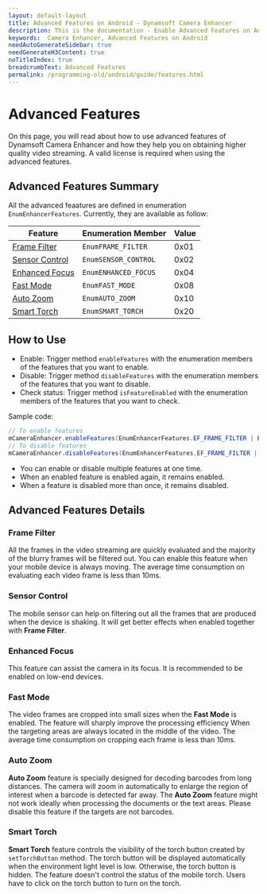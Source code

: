 ```yaml
---
layout: default-layout
title: Advanced Features on Android - Dynamsoft Camera Enhancer
description: This is the documentation - Enable Advanced Features on Android.
keywords:  Camera Enhancer, Advanced Features on Android
needAutoGenerateSidebar: true
needGenerateH3Content: true
noTitleIndex: true
breadcrumbText: Advanced Features
permalink: /programming-old/android/guide/features.html
---
```


# Advanced Features

On this page, you will read about how to use advanced features of Dynamsoft Camera Enhancer and how they help you on obtaining higher quality video streaming. A valid license is required when using the advanced features.

## Advanced Features Summary

All the advanced feaatures are defined in enumeration `EnumEnhancerFeatures`. Currently, they are available as follow:

| Feature | Enumeration Member | Value |
| ------- | ------ | ----- |
| [Frame Filter](#frame-filter) | `EnumFRAME_FILTER` | 0x01 |
| [Sensor Control](#sensor-control) | `EnumSENSOR_CONTROL` | 0x02 |
| [Enhanced Focus](#enhanced-focus) | `EnumENHANCED_FOCUS` | 0x04 |
| [Fast Mode](#fast-mode) | `EnumFAST_MODE` | 0x08 |
| [Auto Zoom](#auto-zoom) | `EnumAUTO_ZOOM` | 0x10 |
| [Smart Torch](#smart-torch) | `EnumSMART_TORCH` | 0x20 |

## How to Use

- Enable: Trigger method `enableFeatures` with the enumeration members of the features that you want to enable.
- Disable: Trigger method `disableFeatures` with the enumeration members of the features that you want to disable.
- Check status: Trigger method `isFeatureEnabled` with the enumeration members of the features that you want to check.

Sample code:

```java
// To enable features
mCameraEnhancer.enableFeatures(EnumEnhancerFeatures.EF_FRAME_FILTER | EnumEnhancerFeatures.EF_AUTO_ZOOM);
// To disable features
mCameraEnhancer.disableFeatures(EnumEnhancerFeatures.EF_FRAME_FILTER | EnumEnhancerFeatures.EF_AUTO_ZOOM);
```

- You can enable or disable multiple features at one time.
- When an enabled feature is enabled again, it remains enabled.
- When a feature is disabled more than once, it remains disabled.

## Advanced Features Details

### Frame Filter

All the frames in the video streaming are quickly evaluated and the majority of the blurry frames will be filtered out. You can enable this feature when your mobile device is always moving. The average time consumption on evaluating each video frame is less than 10ms.

### Sensor Control

The mobile sensor can help on filtering out all the frames that are produced when the device is shaking. It will get better effects when enabled together with **Frame Filter**.

### Enhanced Focus

This feature can assist the camera in its focus. It is recommended to be enabled on low-end devices.

### Fast Mode

The video frames are cropped into small sizes when the **Fast Mode** is enabled. The feature will sharply improve the processing efficiency When the targeting areas are always located in the middle of the video. The average time consumption on cropping each frame is less than 10ms.

### Auto Zoom

**Auto Zoom** feature is specially designed for decoding barcodes from long distances. The camera will zoom in automatically to enlarge the region of interest when a barcode is detected far away. The **Auto Zoom** feature might not work ideally when processing the documents or the text areas. Please disable this feature if the targets are not barcodes.

### Smart Torch

**Smart Torch** feature controls the visibility of the torch button created by `setTorchButton` method. The torch button will be displayed automatically when the environment light level is low. Otherwise, the torch button is hidden. The feature doesn't control the status of the mobile torch. Users have to click on the torch button to turn on the torch.
